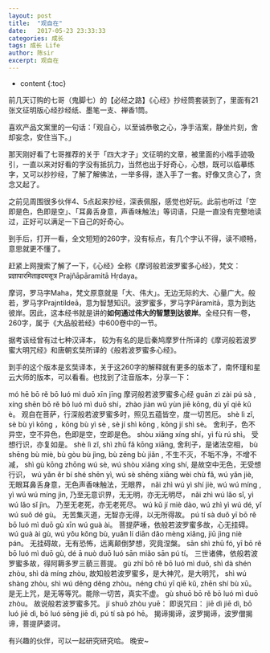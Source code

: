 ```yaml
---
layout: post
title:  "观自在"
date:   2017-05-23 23:33:33
categories: 成长
tags: 成长 Life
author: 陈sir
excerpt: 观自在
---
```

* content
{:toc}


前几天订购的七哥（鬼脚七）的【必经之路】《心经》抄经筒套装到了，里面有21张文征明版心经抄经纸、墨笔一支、禅香1筒。

喜欢产品文案里的一句话：「观自心，以至诚恭敬之心，净手洁案，静坐片刻，舍却妄念，安住当下。」

那天刚好看了七哥推荐的关于「四大才子」文征明的文章，被里面的小楷手迹吸引，一直以来对好看的字没有抵抗力，当然也出于好奇心，心想，既可以临摹练字，又可以抄抄经，了解了解佛法，一举多得，遂入手了一套。好像又贪心了，贪念又起了。

之前见周围很多伙伴4、5点起来抄经，深表佩服，感觉也好玩。此前也听过「空即是色，色即是空」、「耳鼻舌身意，声香味触法」等词语，只是一直没有完整地读过，正好可以满足一下自己的好奇心。

到手后，打开一看，全文短短的260字，没有标点，有几个字认不得，读不顺畅，意思就更不懂了。

赶紧上网搜索了解了一下，《心经》全称《摩诃般若波罗蜜多心经》，梵文：प्रज्ञापारमिताहृदयसूत्र Prajñāpāramitā Hṛdaya。

摩诃，罗马字Maha，梵文原意就是「大、伟大」。无边无际的大、心量广大。般若，罗马字Prajntildeā，意为智慧知识。波罗蜜多，罗马字Pāramitā，意为到达彼岸。因此，这本经书就是讲的**如何通过伟大的智慧到达彼岸**。全经只有一卷，260字，属于《大品般若经》中600卷中的一节。

据考该经曾有过七种汉译本， 较为有名的是后秦鸠摩罗什所译的《摩诃般若波罗蜜大明咒经》和唐朝玄奘所译的《般若波罗蜜多心经》。

到手的这个版本是玄奘译本，关于这260字的解释就有更多的版本了，南怀瑾和星云大师的版本，可以看看。也找到了注音版本，分享一下：

mó hē bō rě bō luó mì duō xīn jīng
摩诃般若波罗蜜多心经
guān zì zài pú sà , xíng shēn bō rě bō luó mì duō shí，zhào jiàn wǔ yùn jiē kōng, dù yī qiē kǔ è。
观自在菩萨，行深般若波罗蜜多时，照见五蕴皆空，度一切苦厄。
shè lì zǐ, sè bù yì kōng ，kōng bù yì sè , sè jí shì kōng , kōng jí shì sè。
舍利子，色不异空，空不异色，色即是空，空即是色。
shòu xiǎng xíng shí，yì fù rú shì。
受想行识，亦复如是。
shè lì zǐ, shì zhū fǎ kōng xiāng,
舍利子，是诸法空相，
bù shēng bù miè, bù gòu bù jìng, bù zēng bù jiǎn ,
不生不灭，不垢不净，不增不减，
shì gù kōng zhōng wú sè, wú shòu xiǎng xíng shí,
是故空中无色，无受想行识，
wú yǎn ěr bí shé shēn yì, wú sè shēng xiāng wèi chù fǎ, wú yǎn jiè,
无眼耳鼻舌身意，无色声香味触法，无眼界，
nǎi zhì wú yì shí jiè, wú wú míng , yì wú wú míng jìn,
乃至无意识界，无无明，亦无无明尽，
nǎi zhì wú lǎo sǐ, yì wú lǎo sǐ jìn。
乃至无老死，亦无老死尽。
wú kǔ jí miè dào, wú zhì yì wú dé, yǐ wú suǒ dé gù。
无苦集灭道，无智亦无得，以无所得故。
pú tí sà duǒ yī bō rě bō luó mì duō gù xīn wú guà ài。
菩提萨埵，依般若波罗蜜多故，心无挂碍。
wú guà ài gù, wú yǒu kǒng bù, yuǎn lí diān dǎo mèng xiǎng, jiū jìng niè pán。
无挂碍故，无有恐怖，远离颠倒梦想，究竟涅槃。
sān shì zhū fó, yī bō rě bō luó mì duō gù, dé ā nuò duō luó sān miǎo sān pú tí。
三世诸佛，依般若波罗蜜多故，得阿耨多罗三藐三菩提。
gù zhī bō rě bō luó mì duō, shì dà shén zhòu, shì dà míng zhòu,
故知般若波罗蜜多，是大神咒，是大明咒，
shì wú shàng zhòu, shì wú děng děng zhòu。néng chú yī qiē kǔ, zhēn shí bù xū。
是无上咒，是无等等咒。能除一切苦，真实不虚。
gù shuō bō rě bō luó mì duō zhòu。
故说般若波罗蜜多咒。
jí shuō zhòu yuē：
即说咒曰：
jiē dì jiē dì, bō luó jiē dì, bō luó sēng jiē dì, pú tí sà pó hē。
揭谛揭谛，波罗揭谛，波罗僧揭谛，菩提萨婆诃。

有兴趣的伙伴，可以一起研究研究哈。
晚安~